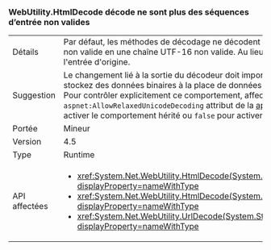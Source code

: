 ### <a name="webutilityhtmldecode-no-longer-decodes-invalid-input-sequences"></a>WebUtility.HtmlDecode décode ne sont plus des séquences d’entrée non valides

|   |   |
|---|---|
|Détails|Par défaut, les méthodes de décodage ne décodent plus une séquence d'entrée non valide en une chaîne UTF-16 non valide. Au lieu de cela, elles retournent l'entrée d'origine.|
|Suggestion|Le changement lié à la sortie du décodeur doit importer uniquement si vous stockez des données binaires à la place de données UTF-16 dans les chaînes. Pour contrôler explicitement ce comportement, affectez la <code>aspnet:AllowRelaxedUnicodeDecoding</code> attribut de la [appSettings](~/docs/framework/configure-apps/file-schema/appsettings/index.md) élément <code>true</code> pour activer le comportement hérité ou <code>false</code> pour activer le comportement actuel.|
|Portée|Mineur|
|Version|4.5|
|Type|Runtime|
|API affectées|<ul><li><xref:System.Net.WebUtility.HtmlDecode(System.String)?displayProperty=nameWithType></li><li><xref:System.Net.WebUtility.HtmlDecode(System.String,System.IO.TextWriter)?displayProperty=nameWithType></li><li><xref:System.Net.WebUtility.UrlDecode(System.String)?displayProperty=nameWithType></li></ul>|

